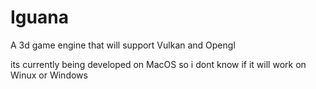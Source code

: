 # Iguana
A 3d game engine that will support Vulkan and Opengl

its currently being developed on MacOS so i dont know if it will work on Winux or Windows